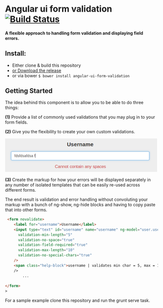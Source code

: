 # Angular ui form validation &nbsp;[![Build Status](https://travis-ci.org/angular-ui/ui-router.png?branch=master)](https://travis-ci.org/angular-ui/ui-router)

#### A flexible approach to handling form validation and displaying field errors.

## Install:
 - Either clone & build this repository
 - [or Download the release](https://github.com/nelsonomuto/angular-ui-form-validation/blob/master/dist/angular-ui-form-validation.js)
 - or via bower `$ bower install angular-ui-form-validation`

## Getting Started
>
The idea behind this component is to allow you to be able to do three things:

**(1)** Provide a list of commonly used validations that you may plug in to your form fields.

**(2)** Give you the flexibility to create your own custom validations.

![custom validation message for no space](errorMessageNoSpace.png)

**(3)** Create the markup for how your errors will be displayed separately in any number of isolated templates that can be easily re-used across different forms. 


The end result is validation and error handling without convoluting your markup with a bunch of ng-show, ng-hide blocks and having to copy paste that into other forms.

```html
 <form novalidate>    
    <label for="username">Username</label>
    <input type="text" id="username" name="username" ng-model="user.username"
      validation-min-length="5" 
      validation-no-space="true"
      validation-field-required="true"
      validation-max-length="10"
      validation-no-special-chars="true"
    />
    <span class="help-block">username | validates min char = 5, max = 10, no special chars</span>alidation-no-space="true"
    />
        ...

</form>
>
```

For a sample example clone this repository and run the grunt serve task.
